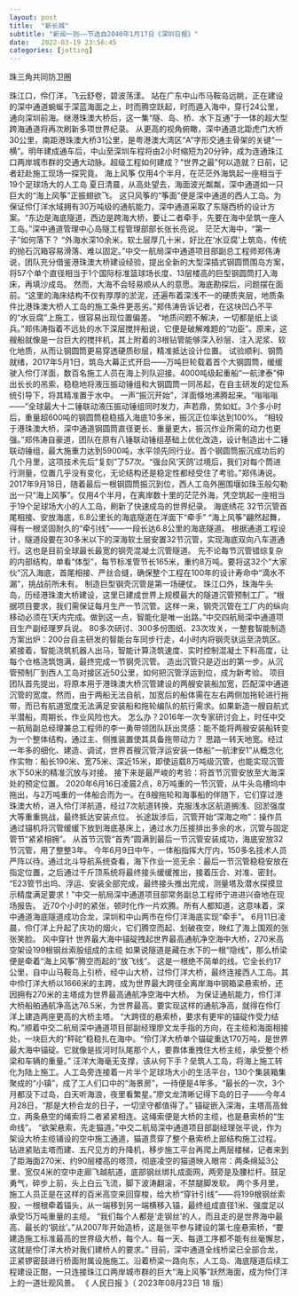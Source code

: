 ```yaml
---
layout: post
title:  "新长城"
subtitle: "新闻一则——节选自2040年1月17日《深圳日报》"
date:   2022-03-19 23:56:45
categories: [jotting]
---
```


珠三角共同防卫圈

珠江口，伶仃洋，飞云舒卷，碧波荡漾。
站在广东中山市马鞍岛远眺，正在建设的深中通道蜿蜒于深蓝海面之上，时而腾空跃起，时而遁入海中，穿行24公里，通向深圳前海。继港珠澳大桥后，这一集“隧、岛、桥、水下互通”于一体的超大型跨海通道将再次刷新多项世界纪录。
从更高的视角俯瞰，深中通道北距虎门大桥30公里，南距港珠澳大桥31公里，是粤港澳大湾区“A”字形交通主骨架的关键“一横”。明年建成通车后，中山至深圳车程将由2小时缩短为20分钟，成为连通珠江口两岸城市群的交通大动脉。超级工程如何建成？“世界之最”何以造就？日前，记者赶赴施工现场一探究竟。
海上风筝
仅用4个半月，在茫茫外海筑起一座相当于19个足球场大的人工岛
夏日清晨，从高处望去，海面波光粼粼，深中通道如一只巨大的“海上风筝”正振翅欲飞。
这只风筝的“筝面”便是深中通道的西人工岛。为保证伶仃洋水域拥有30万吨级的通航能力，深中通道采取了东隧西桥的设计方案。“东边是海底隧道，西边是跨海大桥，要让二者牵手，先要在海中垒筑一座人工岛。”深中通道管理中心岛隧工程管理部部长张长亮说。
茫茫大海中，“第一子”如何落下？
“外海水深10余米，软土层厚几十米，好比在‘水豆腐’上筑岛，传统的抛石沉箱容易滑落、难以固定。”中交一航局深中通道项目部副总工程师郑伟涛说，团队充分借鉴港珠澳大桥建设经验，提出全新的大型深插式钢圆筒围岛方案，将57个单个直径相当于1个国际标准篮球场长度、13层楼高的巨型钢圆筒打入海床，再填沙成岛。
然而，大海不会轻易顺从人的意愿。海底勘探后，问题摆在面前。“这里的海床结构不仅有厚厚的淤泥，还遍布着深浅不一的硬质夹层，地质条件比港珠澳大桥人工岛的施工条件更恶劣。”郑伟涛告诉记者，在这块凹凸不平的“水豆腐”上施工，很容易出现位置偏差。
“地质问题不解决，一切都是纸上谈兵。”郑伟涛指着不远处的水下深层搅拌船说，它便是破解难题的“功臣”。原来，这艘船就像是一台巨大的搅拌机，其上附着的3根钻管能够深入砂层、注入泥浆、软化地质，从而让钢圆筒更易穿透硬质砂层，精准抵达设计位置。
试验顺利、钢筒就绪，2017年5月1日，筑岛大幕正式开启——万吨巨轮载着首个大钢圆筒，缓缓驶入伶仃洋面，数百名施工人员在海上列队迎接。4000吨级起重船“一航津泰”伸出长长的吊索，稳稳地将液压振动锤组和大钢圆筒一同吊起，在自主研发的定位系统引导下，将其精准置于水中。
一声“振沉开始”，洋面倏地沸腾起来。“嗡嗡嗡——”全球最大十二锤联动液压振动锤组同时发力，声若鼎，势如虹。3个多小时后，重量超600吨的钢圆筒稳稳插入海底10多米，振沉正位率达到100%。
“相较于港珠澳大桥，深中通道钢圆筒直径更长、重量更大，振沉作业所需的动力也更强。”郑伟涛自豪道，团队在原有八锤联动锤组基础上优化改造，设计制造出十二锤联动锤组，最大施重力达到5900吨，水平领先同行业。首个钢圆筒振沉成功后的几个月里，这项技术先后“复刻”了57次。“强台风‘天鸽’过境后，我们对每个筒进行测量，位置几乎没有变化，无论结构还是稳定性都经受住了考验。”郑伟涛说。
2017年9月18日，随着最后一根钢圆筒振沉到位，西人工岛外圈围堰如珠玉般勾勒出一只“海上风筝”。仅用4个半月，在离岸数十里的茫茫外海，凭空筑起一座相当于19个足球场大小的人工岛，刷新了快速成岛的世界纪录。
海底绣花
32节沉管首尾相接、安放海底，6.8公里长的海底隧道在洋面下“牵手”
“海上风筝”翩然起舞，得有一根坚固耐久的“牵引线”——一段长达6.8公里的海底隧道。
根据通道工程设计，隧道段要在30多米以下的深海软土层安置32节沉管，实现海底双向八车道通行。这也是目前全球最长最宽的钢壳混凝土沉管隧道。
先不论每节沉管错综复杂的内部结构，单看“体型”，每节标准管节长165米，重约8万吨。要将这32个“大家伙”沉入海底，首尾相接、严丝合缝，确保整个工程在100年的设计寿命中“滴水不漏”，挑战前所未有。
制造巨型钢壳沉管是第一场硬仗。
珠江口外，珠海牛头岛，历经港珠澳大桥建设，这里已建成世界上规模最大的隧道沉管预制工厂。“根据项目要求，我们需保证每月生产一节沉管。这样一来，钢壳沉管在工厂内的纵向移动必须在1天内完成。做到这一点，智能化是唯一出路。”中交四航局深中通道项目生产副经理罗兵说。
80多次研讨、300多份图纸、23次攻关，一整套智能制造方案出炉：200台自主研发的智能台车同步行走，4小时内将钢壳驮运至浇筑区。紧接着，智能浇筑机器人出马，智能计算浇筑速度、实时控制混凝土下料高度，让每个仓格浇筑饱满，最终完成一节钢壳沉管。
造出沉管只是迈出的第一步。从沉管预制厂到西人工岛对接区近50公里，如何把沉管浮运到位，成为新考验。
项目团队首先提出，将原本用于港珠澳大桥沉管建设的两艘安装船加宽，匹配深中通道沉管的宽度。然而，由于两船无法自航，加宽后的船体需在左右两侧加拖轮进行拖带，而已有航道宽度无法满足安装船和拖轮编队的航行需求。如果新造一艘自航式半潜船，周期长，作业风险也大。
怎么办？2016年一次专家研讨会上，时任中交一航局副总经理兼总工程师的李一勇带领团队跃出灵感：能不能将两艘安装船转变为一个整体结构，通过主、侧推装置使其具备拖带动力？
思路一转天地宽。经过一年多的细化、建造、调试，世界首艘沉管浮运安装一体船“一航津安1”从概念化作实物：船长190米、宽75米、深近15米，即使运载8万吨级沉管，也能实现沉管水下50米的精准沉放与对接。
接下来是最严峻的考验：将首节沉管安放至大海深处的预定位置。
2020年6月16日凌晨2点，8万吨重的一节沉管，从牛头岛槽坞中拖出，与2万吨重的一体船合而为一。在8艘拖轮和海事船的伴随下，它们穿过港珠澳大桥，进入伶仃洋航道，经过7次航道转换，克服浅水区航道搁浅、回淤强度大等重重挑战，最终抵达安装点位。
长途跋涉后，沉管开始“深海之吻”：操作员通过锚机将沉管缓缓下放到海底基床上，通过水力压接排出多余的水，沉管与固定管节“紧紧相拥”。
从首节沉管“首秀”圆满到最后一节沉管安装成功，海底安放32节沉管，用了整整3年。
今年6月9日中午，一体船指挥大厅内，150多名技术人员严阵以待。通过北斗导航系统查看，海下作业一览无余：最后一节沉管稳稳安放在指定位置，之后通过千斤顶系统将最终接头缓缓推出，接着压合、对准、密封。
“E23管节出坞、浮运、安装全部完成，最终接头推出完成，测量塔及潜水探摸显示精度满足要求！”中交一航局深中通道项目部常务副总工程师宁进进兴奋地在现场报告。
近70个小时的紧张，顿时化作一片欢腾。所有人都知道，这意味着，深中通道海底隧道成功合龙，深圳和中山两市在伶仃洋海底实现“牵手”。
6月11日凌晨，伶仃洋上升起了庆功的烟火，它们腾空而起、划破夜空，映红了海上围观的张张笑脸。
风中穿针
世界最大海中锚碇拽起世界最高通航净空海中大桥，270米高空架设199根钢丝索股组成的主缆
如果说隧道是藏在水下的一根“隐线”，那么桥梁便是牵着“海上风筝”腾空而起的“放飞线”。
这是一根绝不简单的线。它全长约17公里，自中山马鞍岛上引桥，经中山大桥，过伶仃洋大桥，最终连接西人工岛。其中伶仃洋大桥以1666米的主跨，成为世界最大跨径全离岸海中钢箱梁悬索桥，还因拥有270米的主塔成为世界最高通航净空海中大桥。
为保证通航能力，伶仃洋大桥船舶通航净高达76.5米，为世界最高。要实现这样的通航净高，就得在伶仃洋上建造两座更高的大桥主塔。
“大跨径的悬索桥，要求有更牢的锚碇作受力结构。”顺着中交二航局深中通道项目部副经理廖文龙手指的方向，在主缆和海面相接处，一块巨大的“秤砣”稳稳扎在海中。“伶仃洋大桥单个锚碇重达170万吨，是世界最大海中锚碇。它就像是拔河时队尾那个人，要靠体重拽住大桥主缆，承受整个桥梁和车辆的重量。”
汪洋大海毫无支撑，该从何下手？垒筑人工岛，将海上施工转化为陆上施工。人工岛旁连接着一片半个足球场大小的生活平台，130个集装箱集聚成的“小镇”，成了工人们口中的“海景房”，一待便是4年多。“最长的一次，3个月都没下过岛，白天听海浪，夜里看繁星。”廖文龙清晰记得下岛的日子——今年4月28日，“那是大桥合龙的日子，一切坚守都值得了。”
锚碇嵌入深海，主塔高高耸立，两条悬空的绳索将二者紧紧相连。这绳索便是大桥的主缆，也是悬索桥的“生命线”。
“欲架悬索，先走猫道。”中交二航局深中通道项目部副经理张平说，作为架设大桥主缆铺设的空中施工通道，猫道贯穿了整个悬索桥上部结构施工过程。
钻进紧贴主塔而建、五尺见方的升降机，移步施工平台再爬上两层楼梯，记者来到了距海面270米、约90层楼高的塔顶，彻底凌空的猫道映入眼帘：两条绵延3公里、宽仅4米的空中走廊飞越航道，底部钢丝绑扎成面网，两旁是及腰栏杆。鼓足勇气，碎步上前，头上白云飞流，脚下波涛翻滚，不禁腿脚发软。
两个多月里，施工人员正是在这样的百米高空来回穿梭，给大桥“穿针引线”——将199根钢丝索股，一根根牵着锚头，从一端移到另一端横移入锚，最终组成直径1米、强度足以承受15万吨重量的主缆。
“我们每个人都是‘走钢丝’的人，而且走的是世界海中最高、最长的‘钢丝’。”从2007年开始造桥，这是张平参与建设的第七座悬索桥，“要建造施工标准最高的世界级大桥，每个人、每一天、每道工序都不能有丝毫懈怠，这就是伶仃洋大桥对我们建桥人的要求。”
目前，深中通道全线桥梁已全部合龙，正紧锣密鼓进行桥面附属设施施工。沿着桥梁一路向东，人工岛、海底隧道后续工程建设正酣，一只连接珠江口两岸城市群的巨大“海上风筝”跃然海面，成为伶仃洋上的一道壮观风景。
《 人民日报 》（ 2023年08月23日 18 版）